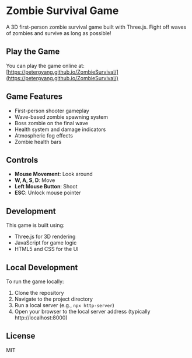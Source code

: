 # Zombie Survival Game

A 3D first-person zombie survival game built with Three.js. Fight off waves of zombies and survive as long as possible!

## Play the Game

You can play the game online at: [https://petergyang.github.io/ZombieSurvival/](https://petergyang.github.io/ZombieSurvival/)

## Game Features

- First-person shooter gameplay
- Wave-based zombie spawning system
- Boss zombie on the final wave
- Health system and damage indicators
- Atmospheric fog effects
- Zombie health bars

## Controls

- **Mouse Movement**: Look around
- **W, A, S, D**: Move
- **Left Mouse Button**: Shoot
- **ESC**: Unlock mouse pointer

## Development

This game is built using:
- Three.js for 3D rendering
- JavaScript for game logic
- HTML5 and CSS for the UI

## Local Development

To run the game locally:

1. Clone the repository
2. Navigate to the project directory
3. Run a local server (e.g., `npx http-server`)
4. Open your browser to the local server address (typically http://localhost:8000)

## License

MIT 